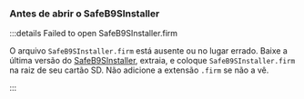 ### Antes de abrir o SafeB9SInstaller

:::details Failed to open SafeB9SInstaller.firm

O arquivo `SafeB9SInstaller.firm` está ausente ou no lugar errado. Baixe a última versão do [SafeB9SInstaller](https://github.com/d0k3/SafeB9SInstaller/releases/download/v0.0.7/SafeB9SInstaller-20170605-122940.zip), extraia, e coloque `SafeB9SInstaller.firm` na raiz de seu cartão SD. Não adicione a extensão `.firm` se não a vê.

:::

